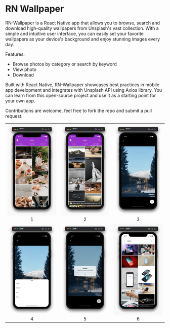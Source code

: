 # RN Wallpaper

RN-Wallpaper is a React Native app that allows you to browse, search and download high-quality wallpapers from Unsplash's vast collection. With a simple and intuitive user interface, you can easily set your favorite wallpapers as your device's background and enjoy stunning images every day.

Features:
- Browse photos by category or search by keyword
- View photo
- Download 

Built with React Native, RN-Wallpaper showcases best practices in mobile app development and integrates with Unsplash API using Axios library. You can learn from this open-source project and use it as a starting point for your own app.

Contributions are welcome, feel free to fork the repo and submit a pull request.



|                                                                                                      |                                                                                                     |                                                                                                     |
| :--------------------------------------------------------------------------------------------------: | :-------------------------------------------------------------------------------------------------: | :-------------------------------------------------------------------------------------------------: |
| <img width="1604"  src="https://github.com/girish54321/RN-Wallpaper/blob/main/App%20Image/1.png"> 1 | <img width="1604" src="https://github.com/girish54321/RN-Wallpaper/blob/main/App%20Image/2.png"> 2 | <img width="1604" src="https://github.com/girish54321/RN-Wallpaper/blob/main/App%20Image/3.png"> 3 |
| <img width="1604" src="https://github.com/girish54321/RN-Wallpaper/blob/main/App%20Image/4.png"> 4  | <img width="1604" src="https://github.com/girish54321/RN-Wallpaper/blob/main/App%20Image/5.png"> 5 | <img width="1604" src="https://github.com/girish54321/RN-Wallpaper/blob/main/App%20Image/6.png"> 6 |
